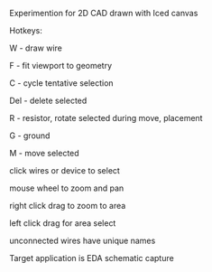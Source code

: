 Experimention for 2D CAD drawn with Iced canvas

Hotkeys: 

W - draw wire

F - fit viewport to geometry

C - cycle tentative selection

Del - delete selected

R - resistor, rotate selected during move, placement

G - ground

M - move selected


click wires or device to select

mouse wheel to zoom and pan

right click drag to zoom to area

left click drag for area select

unconnected wires have unique names


Target application is EDA schematic capture

